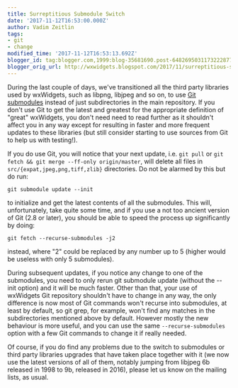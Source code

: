 ```yaml
---
title: Surreptitious Submodule Switch
date: '2017-11-12T16:53:00.000Z'
author: Vadim Zeitlin
tags:
- git
- change
modified_time: '2017-11-12T16:53:13.692Z'
blogger_id: tag:blogger.com,1999:blog-35681690.post-6482695031173222877
blogger_orig_url: http://wxwidgets.blogspot.com/2017/11/surreptitious-submodule-switch.html
---
```


During the last couple of days, we've transitioned all the third party libraries
used by wxWidgets, such as libpng, libjpeg and so on, to use [Git submodules]
instead of just subdirectories in the main repository. If you don't use Git to
get the latest and greatest for the appropriate definition of "great" wxWidgets,
you don't need need to read further as it shouldn't affect you in any way except
for resulting in faster and more frequent updates to these libraries (but still
consider starting to use sources from Git to help us with testing!).

If you do use Git, you will notice that your next update, i.e. `git pull` or
`git fetch && git merge --ff-only origin/master`, will delete all files in
`src/{expat,jpeg,png,tiff,zlib}` directories. Do not be alarmed by this but do
run:

    git submodule update --init

to initialize and get the latest contents of all the submodules. This will,
unfortunately, take quite some time, and if you use a not too ancient version of
Git (2.8 or later), you should be able to speed the process up significantly by
doing:

    git fetch --recurse-submodules -j2

instead, where "2" could be replaced by any number up to 5 (higher would be
useless with only 5 submodules).

During subsequent updates, if you notice any change to one of the submodules,
you need to only rerun git submodule update (without the --init option) and it
will be much faster. Other than that, your use of wxWidgets Git repository
shouldn't have to change in any way, the only difference is now most of Git
commands won't recurse into submodules, at least by default, so git grep, for
example, won't find any matches in the subdirectories mentioned above by
default. However mostly the new behaviour is more useful, and you can use the
same `--recurse-submodules` option with a few Git commands to change it if
really needed.

Of course, if you do find any problems due to the switch to submodules or third
party libraries upgrades that have taken place together with it (we now use the
latest versions of all of them, notably jumping from libjpeg 6b released in 1998
to 9b, released in 2016), please let us know on the mailing lists, as usual.

[Git submodules]: https://git-scm.com/book/en/v2/Git-Tools-Submodules
